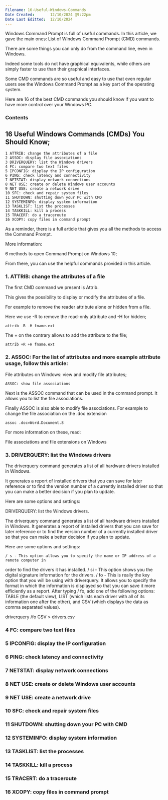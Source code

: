 ```yaml
---
Filename: 16-Useful-Windows-Commands
Date Created: 		12/10/2024 @9:22pm
Date Last Editted: 	12/10/2024
---
```


<!--~~~~~~~~~~~~~~~~~~~~~~~~~~~~~~~~~~~~~~~~~~~~~~~~~~~~~~~~~~~~~~~~~~~~~~~~~~~~~~~~~~~~~~~~~~~~-->
<!--~~~~~~~~~~~~~~~~~~~~~~~~~ readme.md of 16-useful-windows-commands ~~~~~~~~~~~~~~~~~~~~~~~~~~-->

Windows Command Prompt is full of useful commands. In this article, we gave the main 
ones: List of Windows Command Prompt (CMD) commands.

There are some things you can only do from the command line, even in Windows.

Indeed some tools do not have graphical equivalents, while others are simply faster 
to use than their graphical interfaces.

Some CMD commands are so useful and easy to use that even regular users see the Windows 
Command Prompt as a key part of the operating system.

Here are 16 of the best CMD commands you should know if you want to have more control 
over your Windows PC.

### Contents

## 16 Useful Windows Commands (CMDs) You Should Know;

	1 ATTRIB: change the attributes of a file
	2 ASSOC: display file associations
	3 DRIVERQUERY: list the Windows drivers
	4 FC: compare two text files
	5 IPCONFIG: display the IP configuration
	6 PING: check latency and connectivity
	7 NETSTAT: display network connections
	8 NET USE: create or delete Windows user accounts
	9 NET USE: create a network drive
	10 SFC: check and repair system files
	11 SHUTDOWN: shutting down your PC with CMD
	12 SYSTEMINFO: display system information
	13 TASKLIST: list the processes
	14 TASKKILL: kill a process
	15 TRACERT: do a traceroute
	16 XCOPY: copy files in command prompt
	
As a reminder, there is a full article that gives you all the methods to access the Command Prompt.

More information:

6 methods to open Command Prompt on Windows 10;

From there, you can use the helpful commands provided in this article.
<!--~~~~~~~~~~~~~~~~~~~~~~~~~~~~~~~~~~~~~~~~~~~~~~~~~~~~~~~~~~~~~~~~~~~~~~~~~~~~~~~~~~~~~~~~~~~~-->
### 1. ATTRIB: change the attributes of a file
<!--~~~~~~~~~~~~~~~~~~~~~~~~~~~~~~~~~~~~~~~~~~~~~~~~~~~~~~~~~~~~~~~~~~~~~~~~~~~~~~~~~~~~~~~~~~~~-->
The first CMD command we present is Attrib.

This gives the possibility to display or modify the attributes of a file.

For example to remove the reader attribute alone or hidden from a file.

Here we use -R to remove the read-only attribute and -H for hidden;
```
attrib -R -H fname.ext
```

The + on the contrary allows to add the attribute to the file;
```
attrib +R +H fname.ext
```

<!--~~~~~~~~~~~~~~~~~~~~~~~~~~~~~~~~~~~~~~~~~~~~~~~~~~~~~~~~~~~~~~~~~~~~~~~~~~~~~~~~~~~~~~~~~~~~-->
### 2. ASSOC: For the list of attributes and more example attribute usage, follow this article:
<!--~~~~~~~~~~~~~~~~~~~~~~~~~~~~~~~~~~~~~~~~~~~~~~~~~~~~~~~~~~~~~~~~~~~~~~~~~~~~~~~~~~~~~~~~~~~~-->

File attributes on Windows: view and modify file attributes;
```
ASSOC: show file associations
```
Next is the ASSOC command that can be used in the command prompt.
It allows you to list the file associations.
 
Finally ASSOC is also able to modify file associations.
For example to change the file association on the .doc extension
```
assoc .doc=Word.Document.8
```
For more information on these, read:

File associations and file extensions on Windows
<!--~~~~~~~~~~~~~~~~~~~~~~~~~~~~~~~~~~~~~~~~~~~~~~~~~~~~~~~~~~~~~~~~~~~~~~~~~~~~~~~~~~~~~~~~~~~~-->
### 3. DRIVERQUERY: list the Windows drivers
<!--~~~~~~~~~~~~~~~~~~~~~~~~~~~~~~~~~~~~~~~~~~~~~~~~~~~~~~~~~~~~~~~~~~~~~~~~~~~~~~~~~~~~~~~~~~~~-->
The driverquery command generates a list of all hardware drivers installed in Windows.

It generates a report of installed drivers that you can save for later reference or to 
find the version number of a currently installed driver so that you can make a better 
decision if you plan to update.

Here are some options and settings:

DRIVERQUERY: list the Windows drivers.

The driverquery command generates a list of all hardware drivers installed in Windows.
It generates a report of installed drivers that you can save for later reference or to 
find the version number of a currently installed driver so that you can make a better 
decision if you plan to update.

Here are some options and settings:

	/ s - This option allows you to specify the name or IP address of a remote computer in 
  order to find the drivers it has installed.
	/ si - This option shows you the digital signature information for the drivers.
	/ fo - This is really the key option that you will be using with driverquery. It allows 
  you to specify the format in which the information is displayed so that you can save 
  it more efficiently as a report. After typing / fo, add one of the following options: 
  TABLE (the default view), LIST (which lists each driver with all of its information 
  one after the other), and CSV (which displays the data as comma separated values).

driverquery /fo CSV \> drivers.csv

<!--~~~~~~~~~~~~~~~~~~~~~~~~~~~~~~~~~~~~~~~~~~~~~~~~~~~~~~~~~~~~~~~~~~~~~~~~~~~~~~~~~~~~~~~~~~~~-->
### 4 FC: compare two text files
<!--~~~~~~~~~~~~~~~~~~~~~~~~~~~~~~~~~~~~~~~~~~~~~~~~~~~~~~~~~~~~~~~~~~~~~~~~~~~~~~~~~~~~~~~~~~~~-->


<!--~~~~~~~~~~~~~~~~~~~~~~~~~~~~~~~~~~~~~~~~~~~~~~~~~~~~~~~~~~~~~~~~~~~~~~~~~~~~~~~~~~~~~~~~~~~~-->
### 5 IPCONFIG: display the IP configuration
<!--~~~~~~~~~~~~~~~~~~~~~~~~~~~~~~~~~~~~~~~~~~~~~~~~~~~~~~~~~~~~~~~~~~~~~~~~~~~~~~~~~~~~~~~~~~~~-->
### 6 PING: check latency and connectivity
<!--~~~~~~~~~~~~~~~~~~~~~~~~~~~~~~~~~~~~~~~~~~~~~~~~~~~~~~~~~~~~~~~~~~~~~~~~~~~~~~~~~~~~~~~~~~~~-->
### 7 NETSTAT: display network connections
<!--~~~~~~~~~~~~~~~~~~~~~~~~~~~~~~~~~~~~~~~~~~~~~~~~~~~~~~~~~~~~~~~~~~~~~~~~~~~~~~~~~~~~~~~~~~~~-->
### 8 NET USE: create or delete Windows user accounts
<!--~~~~~~~~~~~~~~~~~~~~~~~~~~~~~~~~~~~~~~~~~~~~~~~~~~~~~~~~~~~~~~~~~~~~~~~~~~~~~~~~~~~~~~~~~~~~-->
### 9 NET USE: create a network drive
<!--~~~~~~~~~~~~~~~~~~~~~~~~~~~~~~~~~~~~~~~~~~~~~~~~~~~~~~~~~~~~~~~~~~~~~~~~~~~~~~~~~~~~~~~~~~~~-->
### 10 SFC: check and repair system files
<!--~~~~~~~~~~~~~~~~~~~~~~~~~~~~~~~~~~~~~~~~~~~~~~~~~~~~~~~~~~~~~~~~~~~~~~~~~~~~~~~~~~~~~~~~~~~~-->
### 11 SHUTDOWN: shutting down your PC with CMD
<!--~~~~~~~~~~~~~~~~~~~~~~~~~~~~~~~~~~~~~~~~~~~~~~~~~~~~~~~~~~~~~~~~~~~~~~~~~~~~~~~~~~~~~~~~~~~~-->
### 12 SYSTEMINFO: display system information
<!--~~~~~~~~~~~~~~~~~~~~~~~~~~~~~~~~~~~~~~~~~~~~~~~~~~~~~~~~~~~~~~~~~~~~~~~~~~~~~~~~~~~~~~~~~~~~-->
### 13 TASKLIST: list the processes
<!--~~~~~~~~~~~~~~~~~~~~~~~~~~~~~~~~~~~~~~~~~~~~~~~~~~~~~~~~~~~~~~~~~~~~~~~~~~~~~~~~~~~~~~~~~~~~-->
### 14 TASKKILL: kill a process
<!--~~~~~~~~~~~~~~~~~~~~~~~~~~~~~~~~~~~~~~~~~~~~~~~~~~~~~~~~~~~~~~~~~~~~~~~~~~~~~~~~~~~~~~~~~~~~-->
### 15 TRACERT: do a traceroute
<!--~~~~~~~~~~~~~~~~~~~~~~~~~~~~~~~~~~~~~~~~~~~~~~~~~~~~~~~~~~~~~~~~~~~~~~~~~~~~~~~~~~~~~~~~~~~~-->
### 16 XCOPY: copy files in command prompt
<!--~~~~~~~~~~~~~~~~~~~~~~~~~~~~~~~~~~~~~~~~~~~~~~~~~~~~~~~~~~~~~~~~~~~~~~~~~~~~~~~~~~~~~~~~~~~~-->
<!--~~~~~~~~~~~~~~~~~~~~~~~~~~~~~~~~~~~~~~~~~~~~~~~~~~~~~~~~~~~~~~~~~~~~~~~~~~~~~~~~~~~~~~~~~~~~-->

